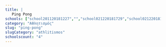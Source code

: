 ```yaml
---
title: |
   Ping Pong
schools: ["school201120181227","","school021220181729","school021220181017"]
category: "Αθλητισμός"
slug: "ping-pong"
slugCategory: "athlitismos"
schoolscount: "4"
---
```


